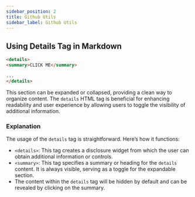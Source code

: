 ```yaml
---
sidebar_position: 2
title: Github Utils
sidebar_label: Github Utils
---
```


## Using Details Tag in Markdown

```html
<details>
<summary>CLICK ME</summary>

...
</details>
```

This section can be expanded or collapsed, providing a clean way to organize content. The `details` HTML tag is beneficial for enhancing readability and user experience by allowing users to toggle the visibility of additional information.

### Explanation
The usage of the `details` tag is straightforward. Here’s how it functions:
- `<details>`: This tag creates a disclosure widget from which the user can obtain additional information or controls.
- `<summary>`: This tag specifies a summary or heading for the `details` content. It is always visible, serving as a toggle for the expandable section.
- The content within the `details` tag will be hidden by default and can be revealed by clicking on the summary.
